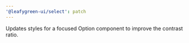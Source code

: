 ```yaml
---
'@leafygreen-ui/select': patch
---
```


Updates styles for a focused Option component to improve the contrast ratio.
